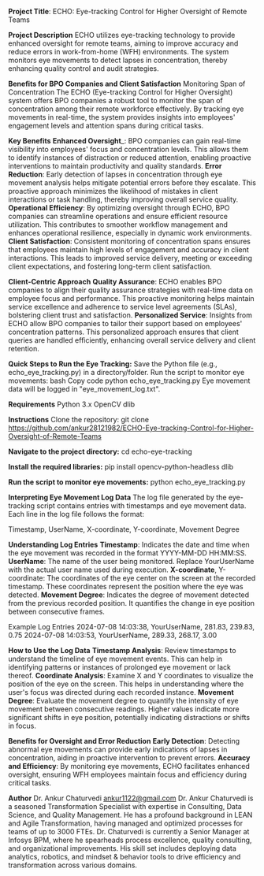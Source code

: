 **Project Title**: ECHO: Eye-tracking Control for Higher Oversight of Remote Teams

**Project Description**
ECHO utilizes eye-tracking technology to provide enhanced oversight for remote teams, aiming to improve accuracy and reduce errors in work-from-home (WFH) environments. The system monitors eye movements to detect lapses in concentration, thereby enhancing quality control and audit strategies.

**Benefits for BPO Companies and Client Satisfaction**
Monitoring Span of Concentration
The ECHO (Eye-tracking Control for Higher Oversight) system offers BPO companies a robust tool to monitor the span of concentration among their remote workforce effectively. By tracking eye movements in real-time, the system provides insights into employees' engagement levels and attention spans during critical tasks.

**Key Benefits**
**Enhanced Oversight**_: BPO companies can gain real-time visibility into employees' focus and concentration levels. This allows them to identify instances of distraction or reduced attention, enabling proactive interventions to maintain productivity and quality standards.
**Error Reduction**: Early detection of lapses in concentration through eye movement analysis helps mitigate potential errors before they escalate. This proactive approach minimizes the likelihood of mistakes in client interactions or task handling, thereby improving overall service quality.
**Operational Efficiency**: By optimizing oversight through ECHO, BPO companies can streamline operations and ensure efficient resource utilization. This contributes to smoother workflow management and enhances operational resilience, especially in dynamic work environments.
**Client Satisfaction**: Consistent monitoring of concentration spans ensures that employees maintain high levels of engagement and accuracy in client interactions. This leads to improved service delivery, meeting or exceeding client expectations, and fostering long-term client satisfaction.

**Client-Centric Approach**
**Quality Assurance**: ECHO enables BPO companies to align their quality assurance strategies with real-time data on employee focus and performance. This proactive monitoring helps maintain service excellence and adherence to service level agreements (SLAs), bolstering client trust and satisfaction.
**Personalized Service**: Insights from ECHO allow BPO companies to tailor their support based on employees' concentration patterns. This personalized approach ensures that client queries are handled efficiently, enhancing overall service delivery and client retention.


**Quick Steps to Run the Eye Tracking:**
Save the Python file (e.g., echo_eye_tracking.py) in a directory/folder.
Run the script to monitor eye movements:
bash
Copy code
python echo_eye_tracking.py
Eye movement data will be logged in "eye_movement_log.txt".

**Requirements**
Python 3.x
OpenCV
dlib

**Instructions**
Clone the repository:
git clone https://github.com/ankur28121982/ECHO-Eye-tracking-Control-for-Higher-Oversight-of-Remote-Teams

**Navigate to the project directory:**
cd echo-eye-tracking

**Install the required libraries:**
pip install opencv-python-headless dlib

**Run the script to monitor eye movements:**
python echo_eye_tracking.py


**Interpreting Eye Movement Log Data**
The log file generated by the eye-tracking script contains entries with timestamps and eye movement data. Each line in the log file follows the format:

Timestamp, UserName, X-coordinate, Y-coordinate, Movement Degree

**Understanding Log Entries**
**Timestamp**: Indicates the date and time when the eye movement was recorded in the format YYYY-MM-DD HH:MM:SS.
**UserName**: The name of the user being monitored. Replace YourUserName with the actual user name used during execution.
**X-coordinate**, Y-coordinate: The coordinates of the eye center on the screen at the recorded timestamp. These coordinates represent the position where the eye was detected.
**Movement Degree**: Indicates the degree of movement detected from the previous recorded position. It quantifies the change in eye position between consecutive frames.

Example Log Entries
2024-07-08 14:03:38, YourUserName, 281.83, 239.83, 0.75
2024-07-08 14:03:53, YourUserName, 289.33, 268.17, 3.00

**How to Use the Log Data**
**Timestamp Analysis**: Review timestamps to understand the timeline of eye movement events. This can help in identifying patterns or instances of prolonged eye movement or lack thereof.
**Coordinate Analysis**: Examine X and Y coordinates to visualize the position of the eye on the screen. This helps in understanding where the user's focus was directed during each recorded instance.
**Movement Degree**: Evaluate the movement degree to quantify the intensity of eye movement between consecutive readings. Higher values indicate more significant shifts in eye position, potentially indicating distractions or shifts in focus.


**Benefits for Oversight and Error Reduction**
**Early Detection**: Detecting abnormal eye movements can provide early indications of lapses in concentration, aiding in proactive intervention to prevent errors.
**Accuracy and Efficiency**: By monitoring eye movements, ECHO facilitates enhanced oversight, ensuring WFH employees maintain focus and efficiency during critical tasks.

**Author**
Dr. Ankur Chaturvedi
ankur1122@gmail.com
Dr. Ankur Chaturvedi is a seasoned Transformation Specialist with expertise in Consulting, Data Science, and Quality Management. He has a profound background in LEAN and Agile Transformation, having managed and optimized processes for teams of up to 3000 FTEs. Dr. Chaturvedi is currently a Senior Manager at Infosys BPM, where he spearheads process excellence, quality consulting, and organizational improvements. His skill set includes deploying data analytics, robotics, and mindset & behavior tools to drive efficiency and transformation across various domains.


